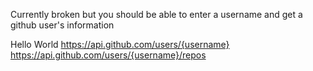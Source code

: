Currently broken
but you should be able to enter a username and get a github user's information

Hello World
https://api.github.com/users/{username}
https://api.github.com/users/{username}/repos